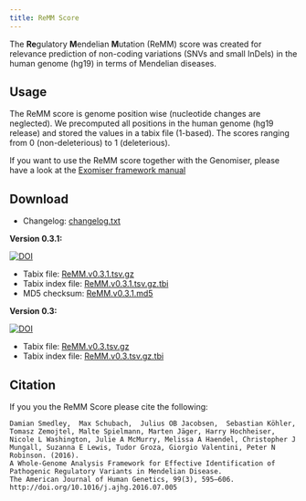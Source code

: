 ```yaml
---
title: ReMM Score
---
```


The **Re**gulatory **M**endelian **M**utation (ReMM) score was created for relevance prediction of non-coding variations (SNVs and small InDels) in the human genome (hg19) in terms of Mendelian diseases.
 
Usage
------------
The ReMM score is genome position wise (nucleotide changes are neglected). We precomputed all positions in the human genome (hg19 release) and stored the values in a tabix file (1-based). The scores ranging from 0 (non-deleterious) to 1 (deleterious).

If you want to use the ReMM score together with the Genomiser, please have a look at the [Exomiser framework manual](https://exomiser.github.io/Exomiser/)
 
Download
------------
* Changelog: [changelog.txt](http://remm.visze.de/files/changelog.txt)

**Version 0.3.1:**

[![DOI](https://zenodo.org/badge/DOI/10.5281/zenodo.1197579.svg)](https://doi.org/10.5281/zenodo.1197579)

* Tabix file: [ReMM.v0.3.1.tsv.gz](https://zenodo.org/record/1197579/files/ReMM.v0.3.1.tsv.gz)
* Tabix index file: [ReMM.v0.3.1.tsv.gz.tbi](https://zenodo.org/record/1197579/files/ReMM.v0.3.1.tsv.gz.tbi)
* MD5 checksum: [ReMM.v0.3.1.md5](https://zenodo.org/record/1197579/files/ReMM.v0.3.1.md5)

**Version 0.3:**

[![DOI](https://zenodo.org/badge/DOI/10.5281/zenodo.1198663.svg)](https://doi.org/10.5281/zenodo.1198663)

* Tabix file: [ReMM.v0.3.tsv.gz](https://zenodo.org/record/1198663/files/ReMM.v0.3.tsv.gz)
* Tabix index file: [ReMM.v0.3.tsv.gz.tbi](https://zenodo.org/record/1198663/files/ReMM.v0.3.tsv.gz.tbi)

Citation
------------
If you you the ReMM Score please cite the following:

    Damian Smedley,  Max Schubach,  Julius OB Jacobsen,  Sebastian Köhler,  Tomasz Zemojtel, Malte Spielmann, Marten Jäger, Harry Hochheiser, Nicole L Washington, Julie A McMurry, Melissa A Haendel, Christopher J Mungall, Suzanna E Lewis, Tudor Groza, Giorgio Valentini, Peter N Robinson. (2016). 
    A Whole-Genome Analysis Framework for Effective Identification of Pathogenic Regulatory Variants in Mendelian Disease. 
    The American Journal of Human Genetics, 99(3), 595–606. http://doi.org/10.1016/j.ajhg.2016.07.005
